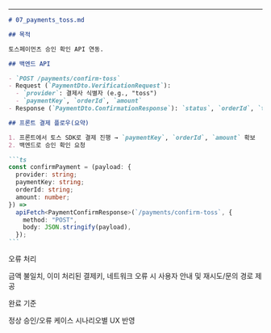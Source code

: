 ---

````md
# 07_payments_toss.md

## 목적

토스페이먼츠 승인 확인 API 연동.

## 백엔드 API

- `POST /payments/confirm-toss`
- Request (`PaymentDto.VerificationRequest`):
  - `provider`: 결제사 식별자 (e.g., "toss")
  - `paymentKey`, `orderId`, `amount`
- Response (`PaymentDto.ConfirmationResponse`): `status`, `orderId`, `totalAmount`

## 프론트 결제 플로우(요약)

1. 프론트에서 토스 SDK로 결제 진행 → `paymentKey`, `orderId`, `amount` 확보
2. 백엔드로 승인 확인 요청

```ts
const confirmPayment = (payload: {
  provider: string;
  paymentKey: string;
  orderId: string;
  amount: number;
}) =>
  apiFetch<PaymentConfirmResponse>(`/payments/confirm-toss`, {
    method: "POST",
    body: JSON.stringify(payload),
  });
```
````

오류 처리

금액 불일치, 이미 처리된 결제키, 네트워크 오류 시 사용자 안내 및 재시도/문의 경로 제공

완료 기준

정상 승인/오류 케이스 시나리오별 UX 반영
